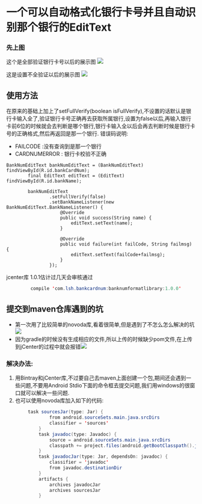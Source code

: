 # 一个可以自动格式化银行卡号并且自动识别那个银行的EditText
### 先上图
这个是全部验证银行卡号以后的展示图
![](http://i.imgur.com/YxoEW4y.gif)

这是设置不全验证以后的展示图
![](http://opgkgu3ek.bkt.clouddn.com/17-12-29/22684831.jpg)
## 使用方法
在原来的基础上加上了setFullVerify(boolean isFullVerify),不设置的话默认是银行卡输入全了,验证银行卡号正确再去获取所属银行,设置为false以后,再输入银行卡前6位的时候就会去判断是哪个银行,银行卡输入全以后会再去判断时候是银行卡号的正确格式,然后再返回是那一个银行.
错误码说明:

* FAILCODE :没有查询到是那一个银行
* CARDNUMERROR : 银行卡校验不正确


```
BankNumEditText bankNumEditText = (BankNumEditText) findViewById(R.id.bankCardNum);
        final EditText editText = (EditText) findViewById(R.id.bankName);

        bankNumEditText
                .setFullVerify(false)
                .setBankNameListener(new BankNumEditText.BankNameListener() {
                    @Override
                    public void success(String name) {
                        editText.setText(name);
                    }

                    @Override
                    public void failure(int failCode, String failmsg) {
                        editText.setText(failCode+failmsg);
                    }
                });
```

jcenter库 1.0.1估计过几天会审核通过

```java
		 compile 'com.lsh.bankcardnum:banknumformatlibrary:1.0.0'
```
## 提交到maven仓库遇到的坑
- 第一次用了比较简单的novoda库,看着很简单,但是遇到了不怎么怎么解决的坑![](http://i.imgur.com/le91CIw.png)
- 因为gradle的时候没有生成相应的文件,所以上传的时候缺少pom文件,在上传到jCenter的过程中就会报错![](http://i.imgur.com/3LNPXU4.png)

### 解决办法:
1. 用Bintray和jCenter库,不过要自己去maven上面创建一个包,期间还会遇到一些问题,不要用Android Stdio下面的命令框去提交问题,我们用windows的很窗口就可以解决一些问题.
2. 也可以使用novoda库加入如下的代码:


```java
	    task sourcesJar(type: Jar) {
                from android.sourceSets.main.java.srcDirs
                classifier = 'sources'
            }
            task javadoc(type: Javadoc) {
                source = android.sourceSets.main.java.srcDirs
                classpath += project.files(android.getBootClasspath().join(File.pathSeparator))
            }
            task javadocJar(type: Jar, dependsOn: javadoc) {
                classifier = 'javadoc'
                from javadoc.destinationDir
            }
            artifacts {
                archives javadocJar
                archives sourcesJar
            }
```




